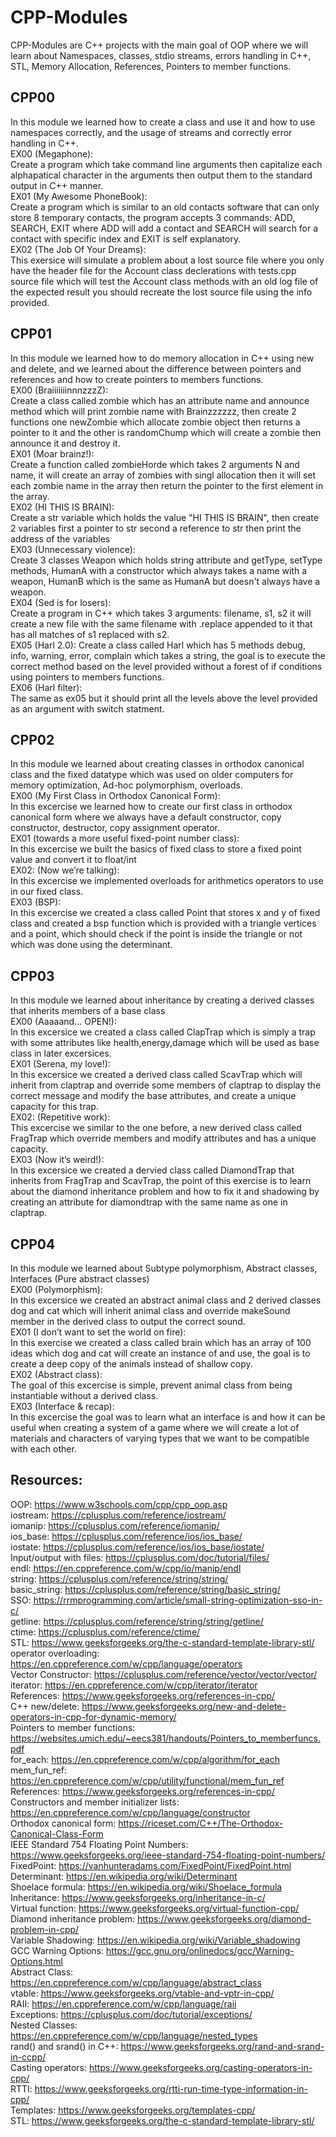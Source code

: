 # CPP-Modules
CPP-Modules are C++ projects with the main goal of OOP where we will learn about Namespaces, classes, stdio streams, errors handling in C++, STL, Memory Allocation, References, Pointers to member functions.  
## CPP00  
In this module we learned how to create a class and use it and how to use namespaces correctly, and the usage of streams and correctly error handling in C++.  
EX00 (Megaphone):  
Create a program which take command line arguments then capitalize each alphapatical character in the arguments then output them to the standard output in C++ manner.  
EX01 (My Awesome PhoneBook):  
Create a program which is similar to an old contacts software that can only store 8 temporary contacts, the program accepts 3 commands: ADD, SEARCH, EXIT where ADD will add a contact and SEARCH will search for a contact with specific index and EXIT is self explanatory.  
EX02 (The Job Of Your Dreams):  
This exersice will simulate a problem about a lost source file where you only have the header file for the Account class declerations with tests.cpp source file which will test the Account class methods with an old log file of the expected result you should recreate the lost source file using the info provided.  
## CPP01
In this module we learned how to do memory allocation in C++ using new and delete, and we learned about the difference between pointers and references and how to create pointers to members functions.  
EX00 (BraiiiiiiinnnzzzZ):  
Create a class called zombie which has an attribute name and announce method which will print zombie name with Brainzzzzzz, then create 2 functions one newZombie which allocate zombie object then returns a pointer to it and the other is randomChump which will create a zombie then announce it and destroy it.  
EX01 (Moar brainz!):  
Create a function called zombieHorde which takes 2 arguments N and name, it will create an array of zombies with singl allocation then it will set each zombie name in the array then return the pointer to the first element in the array.   
EX02 (HI THIS IS BRAIN):  
Create a str variable which holds the value "HI THIS IS BRAIN", then create 2 variables first a pointer to str second a reference to str then print the address of the variables  
EX03 (Unnecessary violence):  
Create 3 classes Weapon which holds string attribute and getType, setType methods, HumanA with a constructor which always takes a name with a weapon, HumanB which is the same as HumanA but doesn't always have a weapon.  
EX04 (Sed is for losers):  
Create a program in C++ which takes 3 arguments: filename, s1, s2 it will create a new file with the same filename with .replace appended to it that has all matches of s1 replaced with s2.  
EX05 (Harl 2.0):
Create a class called Harl which has 5 methods debug, info, warning, error, complain which takes a string, the goal is to execute the correct method based on the level provided without a forest of if conditions using pointers to members functions.  
EX06 (Harl filter):  
The same as ex05 but it should print all the levels above the level provided as an argument with switch statment.  
## CPP02
In this module we learned about creating classes in orthodox canonical class and the fixed datatype which was used on older computers for memory optimization, Ad-hoc polymorphism, overloads.  
EX00 (My First Class in Orthodox Canonical Form):  
In this excercise we learned how to create our first class in orthodox canonical form where we always have a default constructor, copy constructor, destructor, copy assignment operator.  
EX01 (towards a more useful fixed-point number class):  
In this excercise we built the basics of fixed class to store a fixed point value and convert it to float/int  
EX02: (Now we’re talking):  
In this excercise we implemented overloads for arithmetics operators to use in our fixed class.  
EX03 (BSP):  
In this excercise we created a class called Point that stores x and y of fixed class and created a bsp function which is provided with a triangle vertices and a point, which should check if the point is inside the triangle or not which was done using the determinant.  
## CPP03
In this module we learned about inheritance by creating a derived classes that inherits members of a base class  
EX00 (Aaaaand... OPEN!):  
In this excersice we created a class called ClapTrap which is simply a trap with some attributes like health,energy,damage which will be used as base class in later excersices.  
EX01 (Serena, my love!):  
In this excersice we created a derived class called ScavTrap which will inherit from claptrap and override some members of claptrap to display the correct message and modify the base attributes, and create a unique capacity for this trap.  
EX02: (Repetitive work):  
This excercise we similar to the one before, a new derived class called FragTrap which override members and modify attributes and has a unique capacity.  
EX03 (Now it’s weird!):  
In this excersice we created a dervied class called DiamondTrap that inherits from FragTrap and ScavTrap, the point of this exercise is to learn about the diamond inheritance problem and how to fix it and shadowing by creating an attribute for diamondtrap with the same name as one in claptrap. 
## CPP04
In this module we learned about Subtype polymorphism, Abstract classes, Interfaces (Pure abstract classes)  
EX00 (Polymorphism):  
In this excersice we created an abstract animal class and 2 derived classes dog and cat which will inherit animal class and override makeSound member in the derived class to output the correct sound.  
EX01 (I don’t want to set the world on fire):  
In this exercise we created a class called brain which has an array of 100 ideas which dog and cat will create an instance of and use, the goal is to create a deep copy of the animals instead of shallow copy.  
EX02 (Abstract class):  
The goal of this excercise is simple, prevent animal class from being instantiable without a derived class.  
EX03 (Interface & recap):  
In this excercise the goal was to learn what an interface is and how it can be useful when creating a system of a game where we will create a lot of materials and characters of varying types that we want to be compatible with each other.  
## Resources:
OOP: https://www.w3schools.com/cpp/cpp_oop.asp  
iostream: https://cplusplus.com/reference/iostream/  
iomanip: https://cplusplus.com/reference/iomanip/  
ios_base: https://cplusplus.com/reference/ios/ios_base/  
iostate: https://cplusplus.com/reference/ios/ios_base/iostate/  
Input/output with files: https://cplusplus.com/doc/tutorial/files/  
endl: https://en.cppreference.com/w/cpp/io/manip/endl  
string: https://cplusplus.com/reference/string/string/  
basic_string: https://cplusplus.com/reference/string/basic_string/  
SSO: https://rrmprogramming.com/article/small-string-optimization-sso-in-c/  
getline: https://cplusplus.com/reference/string/string/getline/  
ctime: https://cplusplus.com/reference/ctime/  
STL: https://www.geeksforgeeks.org/the-c-standard-template-library-stl/  
operator overloading: https://en.cppreference.com/w/cpp/language/operators  
Vector Constructor: https://cplusplus.com/reference/vector/vector/vector/  
iterator: https://en.cppreference.com/w/cpp/iterator/iterator  
References: https://www.geeksforgeeks.org/references-in-cpp/  
C++ new/delete: https://www.geeksforgeeks.org/new-and-delete-operators-in-cpp-for-dynamic-memory/  
Pointers to member functions: https://websites.umich.edu/~eecs381/handouts/Pointers_to_memberfuncs.pdf  
for_each: https://en.cppreference.com/w/cpp/algorithm/for_each  
mem_fun_ref: https://en.cppreference.com/w/cpp/utility/functional/mem_fun_ref  
References: https://www.geeksforgeeks.org/references-in-cpp/  
Constructors and member initializer lists: https://en.cppreference.com/w/cpp/language/constructor  
Orthodox canonical form: https://riceset.com/C++/The-Orthodox-Canonical-Class-Form  
IEEE Standard 754 Floating Point Numbers: https://www.geeksforgeeks.org/ieee-standard-754-floating-point-numbers/  
FixedPoint: https://vanhunteradams.com/FixedPoint/FixedPoint.html  
Determinant: https://en.wikipedia.org/wiki/Determinant  
Shoelace formula: https://en.wikipedia.org/wiki/Shoelace_formula  
Inheritance: https://www.geeksforgeeks.org/inheritance-in-c/  
Virtual function: https://www.geeksforgeeks.org/virtual-function-cpp/  
Diamond inheritance problem: https://www.geeksforgeeks.org/diamond-problem-in-cpp/  
Variable Shadowing: https://en.wikipedia.org/wiki/Variable_shadowing  
GCC Warning Options: https://gcc.gnu.org/onlinedocs/gcc/Warning-Options.html  
Abstract Class: https://en.cppreference.com/w/cpp/language/abstract_class  
vtable: https://www.geeksforgeeks.org/vtable-and-vptr-in-cpp/  
RAII: https://en.cppreference.com/w/cpp/language/raii  
Exceptions: https://cplusplus.com/doc/tutorial/exceptions/  
Nested Classes: https://en.cppreference.com/w/cpp/language/nested_types  
rand() and srand() in C++: https://www.geeksforgeeks.org/rand-and-srand-in-ccpp/  
Casting operators: https://www.geeksforgeeks.org/casting-operators-in-cpp/  
RTTI: https://www.geeksforgeeks.org/rtti-run-time-type-information-in-cpp/  
Templates: https://www.geeksforgeeks.org/templates-cpp/  
STL: https://www.geeksforgeeks.org/the-c-standard-template-library-stl/
